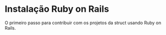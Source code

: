 # Instalação Ruby on Rails

O primeiro passo para contribuir com os projetos da struct usando Ruby on Rails.

